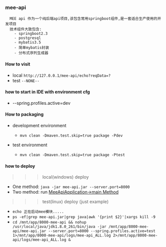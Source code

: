 
### mee-api
```
  MEE api 作为一个纯后端api项目,该包含常用springboot组件,是一套适合生产使用的开发项目
  技术组件大致包含:
    - springboot2.3
    - postgresql
    - mybatis3.5
    - 简单mybatis封装
    - 分布式序列生成器
```

#### How to visit
+ local `http://127.0.0.1/mee-api/echo?reqData=?`
+ test `--NONE--`

#### how to start in IDE with environment cfg
+ --spring.profiles.active=dev

#### How to packaging
+ development environment
    - `mvn clean -Dmaven.test.skip=true package -Pdev`
    
+ test environment
    - `mvn clean -Dmaven.test.skip=true package -Ptest`

#### how to deploy
>>> local(windows) deploy
+ One method: ` java -jar mee-api.jar --server.port=8000 `
+ Two method: run [MeeApiApplication->main Method](#)

>>> test(linux) deploy (just example)
+ `echo 正在启动mee模块.....`
+ `ps -ef|grep mee-api.jar|grep java|awk '{print $2}'|xargs kill -9`
+ `cd /mnt/app/8000-mee-api && nohup /usr/local/java/jdk1.8.0_261/bin/java -jar /mnt/app/8000-mee-api/mee-api.jar --server.port=8000 --spring.profiles.active=test  1>/mnt/app/8000-mee-api/logs/mee-api_ALL.log 2>/mnt/app/8000-mee-api/logs/mee-api_ALL.log &`

